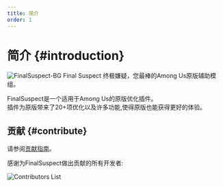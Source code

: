 ```yaml
---
title: 简介
order: 1
---
```

# 简介 {#introduction}

![FinalSuspect-BG](https://api.xtreme.net.cn/Docs/FinalSuspect/FSX&XW.png)
Final Suspect 终极嫌疑，您最棒的Among Us原版辅助模组。

FinalSuspect是一个适用于Among Us的原版优化插件。\
插件为原版带来了20+项优化以及许多功能,使得原版也能获得更好的体验。

## 贡献 {#contribute}

请参阅[贡献指南](https://github.com/XtremeWave/FinalSuspect/blob/FinalSus/CONTRIBUTING.md)。

感谢为FinalSuspect做出贡献的所有开发者:

![Contributors List](https://contrib.rocks/image?repo=XtremeWave/FinalSuspect)
